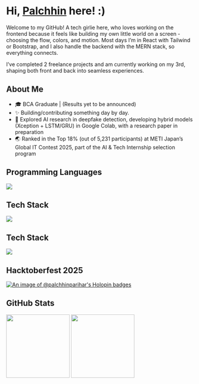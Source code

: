 # Hi, [Palchhin](https://palchhin.me) here! :)

Welcome to my GitHub! A tech girlie here, who loves working on the frontend because it feels like building my own little world on a screen - choosing the flow, colors, and motion. Most days I’m in React with Tailwind or Bootstrap, and I also handle the backend with the MERN stack, so everything connects.

I’ve completed 2 freelance projects and am currently working on my 3rd, shaping both front and back into seamless experiences.

##  About Me

- 🎓 BCA Graduate | (Results yet to be announced)
- ✨ Building/contributing something day by day.
- 🎥 Explored AI research in deepfake detection, developing hybrid models (Xception + LSTM/GRU) in Google Colab, with a research paper in preparation
- 🌏 Ranked in the Top 18% (out of 5,231 participants) at METI Japan’s Global IT Contest 2025, part of the AI & Tech Internship selection program

## Programming Languages
<p align="left">
  <img src="https://skillicons.dev/icons?i=c,cpp,python" />
</p>

## Tech Stack
<p align="left">
  <img src="https://skillicons.dev/icons?i=html,css,javascript,react,nodejs,express,mongodb,bootstrap,tailwind" />
</p>

## Tech Stack
<p align="left">
  <img src="https://skillicons.dev/icons?i=git,github,vscode,netlify" />
</p>

## Hacktoberfest 2025

[![An image of @palchhinparihar's Holopin badges](https://holopin.me/palchhinparihar)](https://holopin.io/@palchhinparihar)

## GitHub Stats
<p align="left">
  <img src="https://github-readme-stats.vercel.app/api?username=palchhinparihar&show_icons=true&theme=transparent&hide_border=true" height="170" />
  <img src="https://github-readme-streak-stats.herokuapp.com/?user=palchhinparihar&theme=transparent&hide_border=true" height="170" />
</p>

<!-- ## 🏆 GitHub Trophies
![](https://github-profile-trophy.vercel.app/?username=palchhinparihar&theme=algolia&no-frame=false&no-bg=false&margin-w=4) -->

<!-- Proudly created with GPRM ( https://gprm.itsvg.in ) -->
